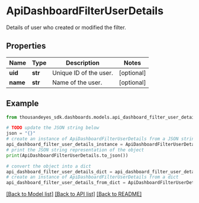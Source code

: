 # ApiDashboardFilterUserDetails

Details of user who created or modified the filter.

## Properties

Name | Type | Description | Notes
------------ | ------------- | ------------- | -------------
**uid** | **str** | Unique ID of the user. | [optional] 
**name** | **str** | Name of the user. | [optional] 

## Example

```python
from thousandeyes_sdk.dashboards.models.api_dashboard_filter_user_details import ApiDashboardFilterUserDetails

# TODO update the JSON string below
json = "{}"
# create an instance of ApiDashboardFilterUserDetails from a JSON string
api_dashboard_filter_user_details_instance = ApiDashboardFilterUserDetails.from_json(json)
# print the JSON string representation of the object
print(ApiDashboardFilterUserDetails.to_json())

# convert the object into a dict
api_dashboard_filter_user_details_dict = api_dashboard_filter_user_details_instance.to_dict()
# create an instance of ApiDashboardFilterUserDetails from a dict
api_dashboard_filter_user_details_from_dict = ApiDashboardFilterUserDetails.from_dict(api_dashboard_filter_user_details_dict)
```
[[Back to Model list]](../README.md#documentation-for-models) [[Back to API list]](../README.md#documentation-for-api-endpoints) [[Back to README]](../README.md)


